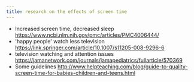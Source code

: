 ```yaml
---
title: research on the effects of screen time
---
```


* Increased screen time, decreased sleep <https://www.ncbi.nlm.nih.gov/pmc/articles/PMC4006444/>
* 'happy people' watch less television <https://link.springer.com/article/10.1007/s11205-008-9296-6>
* television watching and attention issues <https://jamanetwork.com/journals/jamapediatrics/fullarticle/570369>
* Some guidelines <http://www.helpteaching.com/blog/guide-to-quality-screen-time-for-babies-children-and-teens.html>
